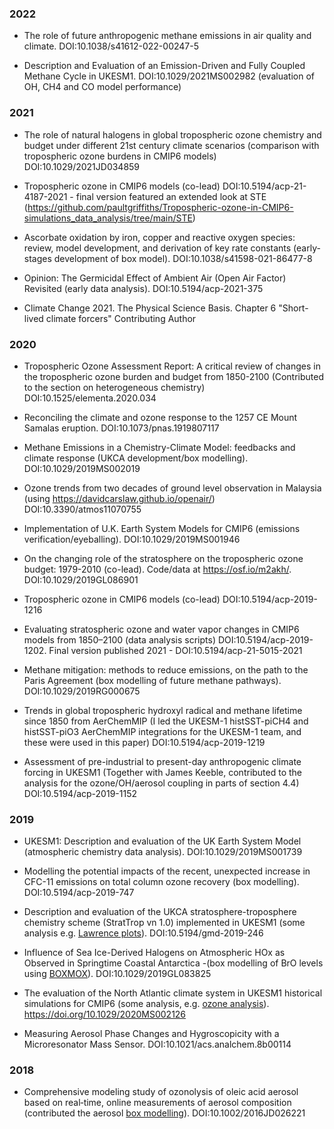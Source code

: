 ### 2022 

- The role of future anthropogenic methane emissions in air quality and climate. DOI:10.1038/s41612-022-00247-5 

- Description and Evaluation of an Emission-Driven and Fully Coupled Methane Cycle in UKESM1.  DOI:10.1029/2021MS002982 (evaluation of OH, CH4 and CO model performance)

### 2021

- The role of natural halogens in global tropospheric ozone chemistry and budget under different 21st century climate scenarios (comparison with tropospheric ozone burdens in CMIP6 models) DOI:10.1029/2021JD034859 

- Tropospheric ozone in CMIP6 models (co-lead) DOI:10.5194/acp-21-4187-2021 - final version featured an extended look at STE (https://github.com/paultgriffiths/Tropospheric-ozone-in-CMIP6-simulations_data_analysis/tree/main/STE)

- Ascorbate oxidation by iron, copper and reactive oxygen species: review, model development, and derivation of key rate constants (early-stages development of box model).  DOI:10.1038/s41598-021-86477-8

- Opinion: The Germicidal Effect of Ambient Air (Open Air Factor) Revisited (early data analysis). DOI:10.5194/acp-2021-375

- Climate Change 2021. The Physical Science Basis.  Chapter 6 "Short-lived climate forcers" Contributing Author


### 2020

- Tropospheric Ozone Assessment Report: A critical review of changes in the tropospheric ozone burden and budget from 1850-2100 (Contributed to the section on heterogeneous chemistry) DOI:10.1525/elementa.2020.034

- Reconciling the climate and ozone response to the 1257 CE Mount Samalas eruption.  DOI:10.1073/pnas.1919807117

- Methane Emissions in a Chemistry-Climate Model: feedbacks and climate response (UKCA development/box modelling).  DOI:10.1029/2019MS002019

- Ozone trends from two decades of ground level observation in Malaysia (using https://davidcarslaw.github.io/openair/) DOI:10.3390/atmos11070755

- Implementation of U.K. Earth System Models for CMIP6 (emissions verification/eyeballing).  DOI:10.1029/2019MS001946

- On the changing role of the stratosphere on the tropospheric ozone budget: 1979-2010 (co-lead).  Code/data at https://osf.io/m2akh/.  DOI:10.1029/2019GL086901

- Tropospheric ozone in CMIP6 models (co-lead) DOI:10.5194/acp-2019-1216

- Evaluating stratospheric ozone and water vapor changes in CMIP6 models from 1850–2100 (data analysis scripts) DOI:10.5194/acp-2019-1202. Final version published 2021 - DOI:10.5194/acp-21-5015-2021

- Methane mitigation: methods to reduce emissions, on the path to the Paris Agreement (box modelling of future methane pathways).  DOI:10.1029/2019RG000675

- Trends in global tropospheric hydroxyl radical and methane lifetime since 1850 from AerChemMIP (I led the UKESM-1 histSST-piCH4 and histSST-piO3 AerChemMIP integrations for the UKESM-1 team, and these were used in this paper) DOI:10.5194/acp-2019-1219

- Assessment of pre-industrial to present-day anthropogenic climate forcing in UKESM1 (Together with James Keeble, contributed to the analysis for the ozone/OH/aerosol coupling in parts of section 4.4)  DOI:10.5194/acp-2019-1152


### 2019

- UKESM1: Description and evaluation of the UK Earth System Model (atmospheric chemistry data analysis).  DOI:10.1029/2019MS001739

- Modelling the potential impacts of the recent, unexpected increase in CFC-11 emissions on total column ozone recovery (box modelling). DOI:10.5194/acp-2019-747

- Description and evaluation of the UKCA stratosphere-troposphere chemistry scheme (StratTrop vn 1.0) implemented in UKESM1 (some analysis e.g. [Lawrence plots](https://github.com/ptg21/iris_pyle_scripts/blob/master/lawrence_plot.py)).  DOI:10.5194/gmd-2019-246

- Influence of Sea Ice-Derived Halogens on Atmospheric HOx as Observed in Springtime Coastal Antarctica -(box modelling of BrO levels using [BOXMOX](https://boxmodeling.meteo.physik.uni-muenchen.de/descriptions/boxmox.html)). DOI:10.1029/2019GL083825

- The evaluation of the North Atlantic climate system in UKESM1 historical simulations for CMIP6 (some analysis, e.g. [ozone analysis](https://github.com/ptg21/iris_pyle_scripts/blob/master/for_maria.py)). https://doi.org/10.1029/2020MS002126

- Measuring Aerosol Phase Changes and Hygroscopicity with a Microresonator Mass Sensor. DOI:10.1021/acs.analchem.8b00114

### 2018 

- Comprehensive modeling study of ozonolysis of oleic acid aerosol based on real‐time, online measurements of aerosol composition (contributed the aerosol [box modelling](https://pubs.acs.org/doi/abs/10.1021/jp8096814)). DOI:10.1002/2016JD026221
